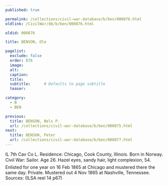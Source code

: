 ```yaml
---
published: true

permalink: /collections/civil-war-database/b/ben/000876.html
oldlink: /CivilWar/db/b/ben/000876.html

oldid: 000876

title: BENSON, Ole

pagelist:
  exclude: false
  order: 876
  image: 
  alt:
  caption:
  title:
  subtitle:      # Defaults to page subtitle
  teaser:

category: 
  - B 
  - BEN

previous:
  title: BENSON, Nels P.
  url: /collections/civil-war-database/b/ben/000875.html  
next:
  title: BENSON, Peter
  url: /collections/civil-war-database/b/ben/000877.html   
---
```

IL 7th Cav Co L. Residence: Chicago, Cook County, Illinois. Born in Norway. Civil War: Sailor. Age 26. Hazel eyes, sandy hair, light complexion, 5&#146;4&#148;. Enlisted for one year on 16 Feb 1865 at Chicago and mustered there the same day. Private. Mustered out 4 Nov 1865 at Nashville, Tennessee. Sources: (ILSA reel 14 p67)